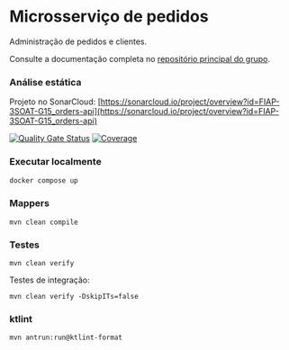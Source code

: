 # Microsserviço de pedidos

Administração de pedidos e clientes.

Consulte a documentação completa no [repositório principal do grupo](https://github.com/FIAP-3SOAT-G15/tech-challenge).

### Análise estática

Projeto no SonarCloud: [https://sonarcloud.io/project/overview?id=FIAP-3SOAT-G15_orders-api](https://sonarcloud.io/project/overview?id=FIAP-3SOAT-G15_orders-api)

[![Quality Gate Status](https://sonarcloud.io/api/project_badges/measure?project=FIAP-3SOAT-G15_orders-api&metric=alert_status)](https://sonarcloud.io/summary/new_code?id=FIAP-3SOAT-G15_orders-api)
[![Coverage](https://sonarcloud.io/api/project_badges/measure?project=FIAP-3SOAT-G15_orders-api&metric=coverage)](https://sonarcloud.io/summary/new_code?id=FIAP-3SOAT-G15_orders-api)

### Executar localmente

```bash
docker compose up
```

### Mappers

```
mvn clean compile
```

### Testes

```
mvn clean verify
```

Testes de integração:

```
mvn clean verify -DskipITs=false
```

### ktlint

```
mvn antrun:run@ktlint-format
```
